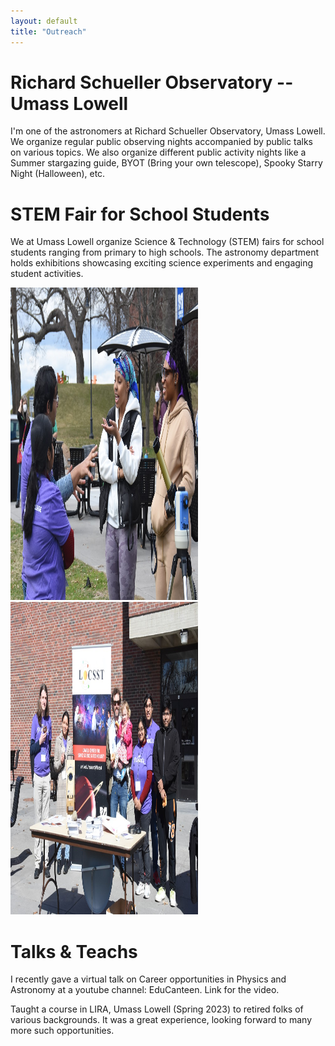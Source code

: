 ```yaml
---
layout: default
title: "Outreach"
---
```




# Richard Schueller Observatory -- Umass Lowell

I'm one of the astronomers at Richard Schueller Observatory, Umass Lowell. We organize regular public observing nights accompanied by public talks on various topics. We also organize different public activity nights like a Summer stargazing guide, BYOT (Bring your own telescope), Spooky Starry Night (Halloween), etc. 

# STEM Fair for School Students

We at Umass Lowell organize Science & Technology (STEM) fairs for school students ranging from primary to high schools. The astronomy department holds exhibitions showcasing exciting science experiments and engaging student activities.

<img src="/assets/Sayantan-Ananya-with-Solarscope-Visitors_tcm18-350527.jpeg" alt="Figure" width="300" height="500"> 
<img src="/assets/team-with-locsst-sign_tcm18-350528.jpeg" alt="Figure" width="300" height="500">

# Talks & Teachs 

I recently gave a virtual talk on Career opportunities in Physics and Astronomy at a youtube channel: EduCanteen. Link for the video. 

Taught a course in LIRA, Umass Lowell (Spring 2023) to retired folks of various backgrounds. It was a great experience, looking forward to many more such opportunities.  
